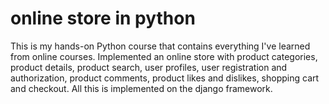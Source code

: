 # online store in python
This is my hands-on Python course that contains everything I've learned from online courses. Implemented an online store with product categories, product details, product search, user profiles, user registration and authorization, product comments, product likes and dislikes, shopping cart and checkout. All this is implemented on the django framework.

